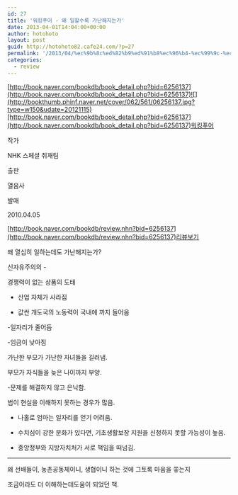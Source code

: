 ```yaml
---
id: 27
title: '워킹푸어 - 왜 일할수록 가난해지는가'
date: 2013-04-01T14:04:00+00:00
author: hotohoto
layout: post
guid: http://hotohoto82.cafe24.com/?p=27
permalink: '/2013/04/%ec%9b%8c%ed%82%b9%ed%91%b8%ec%96%b4-%ec%99%9c-%ec%9d%bc%ed%95%a0%ec%88%98%eb%a1%9d-%ea%b0%80%eb%82%9c%ed%95%b4%ec%a7%80%eb%8a%94%ea%b0%80/'
categories:
  - review
---
```

[http://book.naver.com/bookdb/book_detail.php?bid=6256137](http://book.naver.com/bookdb/book_detail.php?bid=6256137)![](http://bookthumb.phinf.naver.net/cover/062/561/06256137.jpg?type=w150&udate=20121115)[http://book.naver.com/bookdb/book_detail.php?bid=6256137](http://book.naver.com/bookdb/book_detail.php?bid=6256137)워킹푸어

작가

NHK 스페셜 취재팀

출판

열음사

발매

2010.04.05

[http://book.naver.com/bookdb/review.nhn?bid=6256137](http://book.naver.com/bookdb/review.nhn?bid=6256137)리뷰보기

왜 열심히 일하는데도 가난해지는가?

신자유주의의 -

경쟁력이 없는 상품의 도태

- 산업 자체가 사라짐

- 값싼 개도국의 노동력이 국내에 까지 들어옴

-일자리가 줄어듬

-임금이 낮아짐

가난한 부모가 가난한 자녀들을 길러냄.

부모가 자식들을 늦은 나이까지 부양.

-문제를 해결하지 않고 은닉함.

법이 현실을 이해하지 못하는 경우가 많음.

- 나홀로 엄마는 일자리를 얻기 어려움.

- 수치심이 강한 문화가 있다면, 기초생활보장 지원을 신청하지 못할 가능성이 높음.

- 중앙정부와 지방자치처가 서로 책임을 떠넘김.

--------------------

왜 선배들이, 농촌공동체이니, 생협이니 하는 것에 그토록 마음을 쏳는지

조금이라도 더 이해하는데도움이 되었던 책.

